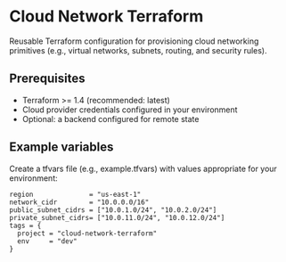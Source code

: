 # Cloud Network Terraform

Reusable Terraform configuration for provisioning cloud networking primitives (e.g., virtual networks, subnets, routing, and security rules).

## Prerequisites
- Terraform >= 1.4 (recommended: latest)
- Cloud provider credentials configured in your environment
- Optional: a backend configured for remote state

## Example variables
Create a tfvars file (e.g., example.tfvars) with values appropriate for your environment:
```hcl
region              = "us-east-1"
network_cidr        = "10.0.0.0/16"
public_subnet_cidrs = ["10.0.1.0/24", "10.0.2.0/24"]
private_subnet_cidrs= ["10.0.11.0/24", "10.0.12.0/24"]
tags = {
  project = "cloud-network-terraform"
  env     = "dev"
}
```
